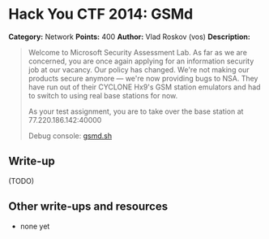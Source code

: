 # Hack You CTF 2014: GSMd

**Category:** Network
**Points:** 400
**Author:** Vlad Roskov (vos)
**Description:**

> Welcome to Microsoft Security Assessment Lab.
> As far as we are concerned, you are once again applying for an information security job at our vacancy.
> Our policy has changed. We're not making our products secure anymore — we're now providing bugs to NSA.
> They have run out of their CYCLONE Hx9's GSM station emulators and had to switch to using real base stations for now.
>
> As your test assignment, you are to take over the base station at
> 77.220.186.142:40000
>
> Debug console: [gsmd.sh](gsmd.sh)

## Write-up

(TODO)

## Other write-ups and resources

* none yet
